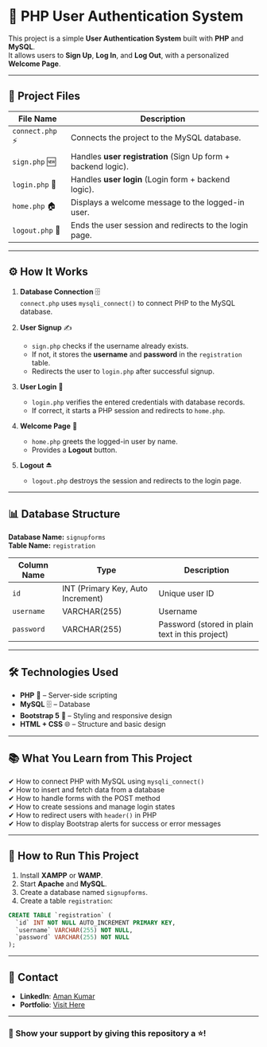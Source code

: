 # 📝 PHP User Authentication System

This project is a simple **User Authentication System** built with **PHP** and **MySQL**.  
It allows users to **Sign Up**, **Log In**, and **Log Out**, with a personalized **Welcome Page**.

---

## 📂 Project Files

| File Name     | Description |
|---------------|-------------|
| `connect.php` ⚡ | Connects the project to the MySQL database. |
| `sign.php` 🆕 | Handles **user registration** (Sign Up form + backend logic). |
| `login.php` 🔐 | Handles **user login** (Login form + backend logic). |
| `home.php` 🏠 | Displays a welcome message to the logged-in user. |
| `logout.php` 🚪 | Ends the user session and redirects to the login page. |

---

## ⚙️ How It Works

1. **Database Connection** 🗄  
   `connect.php` uses `mysqli_connect()` to connect PHP to the MySQL database.

2. **User Signup** ✍  
   - `sign.php` checks if the username already exists.  
   - If not, it stores the **username** and **password** in the `registration` table.  
   - Redirects the user to `login.php` after successful signup.

3. **User Login** 🔑  
   - `login.php` verifies the entered credentials with database records.  
   - If correct, it starts a PHP session and redirects to `home.php`.

4. **Welcome Page** 🎉  
   - `home.php` greets the logged-in user by name.  
   - Provides a **Logout** button.

5. **Logout** ⏏  
   - `logout.php` destroys the session and redirects to the login page.

---

## 📊 Database Structure

**Database Name:** `signupforms`  
**Table Name:** `registration`  

| Column Name | Type          | Description |
|-------------|--------------|-------------|
| `id`        | INT (Primary Key, Auto Increment) | Unique user ID |
| `username`  | VARCHAR(255)  | Username |
| `password`  | VARCHAR(255)  | Password (stored in plain text in this project) |

---

## 🛠 Technologies Used

- **PHP** 🐘 – Server-side scripting  
- **MySQL** 🗄 – Database  
- **Bootstrap 5** 🎨 – Styling and responsive design  
- **HTML + CSS** 🌐 – Structure and basic design

---

## 📚 What You Learn from This Project

✔ How to connect PHP with MySQL using `mysqli_connect()`  
✔ How to insert and fetch data from a database  
✔ How to handle forms with the POST method  
✔ How to create sessions and manage login states  
✔ How to redirect users with `header()` in PHP  
✔ How to display Bootstrap alerts for success or error messages  

---

## 🚀 How to Run This Project

1. Install **XAMPP** or **WAMP**.  
2. Start **Apache** and **MySQL**.  
3. Create a database named `signupforms`.  
4. Create a table `registration`:

```sql
CREATE TABLE `registration` (
  `id` INT NOT NULL AUTO_INCREMENT PRIMARY KEY,
  `username` VARCHAR(255) NOT NULL,
  `password` VARCHAR(255) NOT NULL
);
```

---

## 📧 Contact
- **LinkedIn**: [Aman Kumar](https://www.linkedin.com/in/aman-kumar-64b22b270/)
- **Portfolio**: [Visit Here](https://aman-first-portfolio.netlify.app/)

---

### 🌟 Show your support by giving this repository a ⭐!


